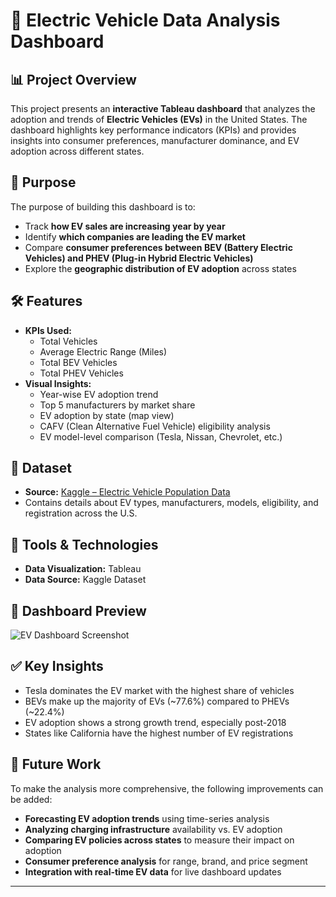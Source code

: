# 🚗 Electric Vehicle Data Analysis Dashboard  

## 📊 Project Overview  
This project presents an **interactive Tableau dashboard** that analyzes the adoption and trends of **Electric Vehicles (EVs)** in the United States. The dashboard highlights key performance indicators (KPIs) and provides insights into consumer preferences, manufacturer dominance, and EV adoption across different states.  

## 🎯 Purpose  
The purpose of building this dashboard is to:  
- Track **how EV sales are increasing year by year**  
- Identify **which companies are leading the EV market**  
- Compare **consumer preferences between BEV (Battery Electric Vehicles) and PHEV (Plug-in Hybrid Electric Vehicles)**  
- Explore the **geographic distribution of EV adoption** across states  

## 🛠 Features  
- **KPIs Used:**  
  - Total Vehicles  
  - Average Electric Range (Miles)  
  - Total BEV Vehicles  
  - Total PHEV Vehicles  
- **Visual Insights:**  
  - Year-wise EV adoption trend  
  - Top 5 manufacturers by market share  
  - EV adoption by state (map view)  
  - CAFV (Clean Alternative Fuel Vehicle) eligibility analysis  
  - EV model-level comparison (Tesla, Nissan, Chevrolet, etc.)  

## 📂 Dataset  
- **Source:** [Kaggle – Electric Vehicle Population Data](https://www.kaggle.com/)  
- Contains details about EV types, manufacturers, models, eligibility, and registration across the U.S.  

## 🧰 Tools & Technologies  
- **Data Visualization:** Tableau  
- **Data Source:** Kaggle Dataset  

## 📸 Dashboard Preview  
![EV Dashboard Screenshot](./Screenshot.png)  

## ✅ Key Insights  
- Tesla dominates the EV market with the highest share of vehicles  
- BEVs make up the majority of EVs (~77.6%) compared to PHEVs (~22.4%)  
- EV adoption shows a strong growth trend, especially post-2018  
- States like California have the highest number of EV registrations  

## 🔮 Future Work  
To make the analysis more comprehensive, the following improvements can be added:  
- **Forecasting EV adoption trends** using time-series analysis  
- **Analyzing charging infrastructure** availability vs. EV adoption  
- **Comparing EV policies across states** to measure their impact on adoption  
- **Consumer preference analysis** for range, brand, and price segment  
- **Integration with real-time EV data** for live dashboard updates  

---


